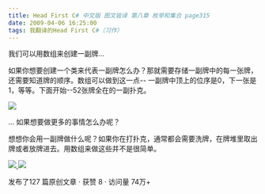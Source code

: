 ```yaml
---
title: Head First C# 中文版 图文皆译 第八章 枚举和集合 page315
date: 2009-04-06 16:25:00
tags: 我翻译的Head First C#（习作）
---
```

我们可以用数组来创建一副牌...

如果你想要创建一个类来代表一副牌怎么办？那就需要存储一副牌中的每一张牌，还需要知道牌的顺序。数组可以做到这一点--
一副牌中顶上的位序是0，下一张是1，等等。下面开始--52张牌全在的一副扑克。

![](https://p-blog.csdn.net/images/p_blog_csdn_net/cuipengfei1/EntryImages/20090406/2009-04-06_16-16-56.jpg)

...  如果想要做更多的事情怎么办呢？

想想你会用一副牌做什么呢？如果你在打扑克，通常都会需要洗牌，在牌堆里取出牌或者放牌进去。用数组来做这些并不是很简单。



[ ![](https://profile.csdnimg.cn/5/2/5/3_cuipengfei1)
![](https://g.csdnimg.cn/static/user-reg-year/1x/11.png)
](https://blog.csdn.net/cuipengfei1)



发布了127 篇原创文章  ·  获赞 8  ·  访问量 74万+

